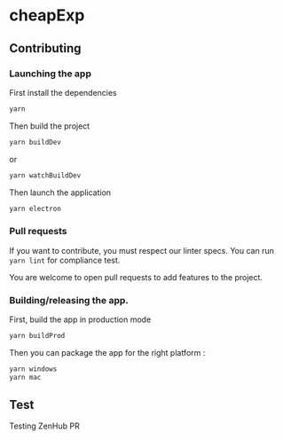 # cheapExp

## Contributing

### Launching the app

First install the dependencies

```bash
yarn
```

Then build the project

```bash
yarn buildDev
```
or
```bash
yarn watchBuildDev
```

Then launch the application

```bash
yarn electron
```

### Pull requests

If you want to contribute, you must respect our linter specs. You can run `yarn lint` for compliance test.

You are welcome to open pull requests to add features to the project.


### Building/releasing the app.

First, build the app in production mode

```bash
yarn buildProd
```

Then you can package the app for the right platform :

```bash
yarn windows
yarn mac
```

## Test

Testing ZenHub PR

